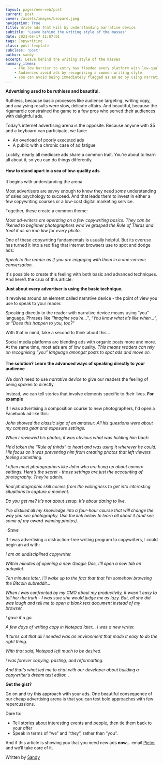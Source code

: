 ```yaml
---
layout: pages/new-web/post
current: post
cover: /assets/images/Leopard.jpeg
navigation: True
title: Write ads that kill by understanding narrative device
subtitle: "Leave behind the writing style of the masses"
date: 2021-08-17 11:07:01
tags: Copywriting
class: post-template
subclass: 'post'
author: sandy
excerpt: Leave behind the writing style of the masses
summary_items:
    - The low barrier to entry has flooded every platform with low-quality ads
    - Audiences avoid ads by recognising a common writing style
    - You can avoid being immediately flagged as an ad by using narrative device creatively
---
```


**Advertising used to be ruthless and beautiful.**

Ruthless, because basic processes like audience targeting, writing copy, and analysing results were slow, delicate affairs. And beautiful, because the rigamarole constrained the game to a few pros who served their audiences with delightful ads.

Today’s internet advertising arena is the opposite. Because anyone with $5 and a keyboard can participate, we face:
- An overload of poorly executed ads
- A public with a chronic case of ad fatigue

Luckily, nearly all mediocre ads share a common trait. You’re about to learn all about it, so you can do things differently.

#### **How to stand apart in a sea of low-quality ads**

It begins with understanding the arena.

Most advertisers are savvy enough to know they need *some* understanding of sales psychology to succeed. And that leads them to invest in either a few copywriting courses or a low-cost digital marketing service.

Together, these create a common theme:

*Most ad-writers are operating on a few copywriting basics. They can be likened to beginner photographers who’ve grasped the Rule of Thirds and treat it as an iron law for every photo.*

One of these copywriting fundamentals is usually helpful. But its overuse has turned it into a red flag that internet browsers use to spot and dodge ads:

*Speak to the reader as if you are engaging with them in a one-on-one conversation.*
 
 It's possible to create this feeling with both basic and advanced techniques. And here’s the crux of this article:

**Just about every advertiser is using the basic technique.**

It revolves around an element called narrative device - the point of view you use to speak to your reader.

Speaking directly to the reader with narrative device means using “you” language. Phrases like *“Imagine you’re…”*, *“You know what it’s like when…”*, or *"Does this happen to you, too?"*

With that in mind, take a second to think about this…

Social media platforms are blending ads with organic posts more and more. At the same time, most ads are of low quality. *This means readers can rely on recognising “you” language amongst posts to spot ads and move on.*  

#### **The solution? Learn the advanced ways of speaking directly to your audience**

We don’t need to use *narrative device* to give our readers the feeling of being spoken to directly.

Instead, we can tell stories that involve elements specific to *their* lives.
**For example**

If I was advertising a composition course to new photographers, I'd open a Facebook ad like this:

*John showed the classic sign of an amateur: All his questions were about my camera gear and exposure settings.*

*When I reviewed his photos, it was obvious what was holding him back:*

*He’d taken the “Rule of thirds” to heart and was using it wherever he could. His focus on it was preventing him from creating photos that left viewers feeling something.*

*I often meet photographers like John who are hung up about camera settings. Here’s the secret - those settings are just the accounting of photography. They’re admin.*

*Real photographic skill comes from the willingness to get into interesting situations to capture a moment.*

*Do you get me? It’s not about setup. It’s about daring to live.*

*I’ve distilled all my knowledge into a four-hour course that will change the way you see photography. Use the link below to learn all about it (and see some of my award-winning photos).*

*-Steve*

If I was advertising a distraction-free writing program to copywriters, I could begin an ad with:

*I am an undisciplined copywriter.*

*Within minutes of opening a new Google Doc, I'll open a new tab on autopilot.*

*Ten minutes later, I'll wake up to the fact that that I’m somehow browsing the Bitcoin subreddit...*

*When I was confronted by my CMO about my productivity, it wasn’t easy to tell her the truth - I was sure she would judge me as lazy. But, all she did was laugh and tell me to open a blank text document instead of my browser.*

*I gave it a go.*

*A few days of writing copy in Notepad later... I was a new writer.*

*It turns out that all I needed was an environment that made it easy to do the right thing.*

*With that said, Notepad left much to be desired.*

*I was forever copying, pasting, and reformatting.*

*And that’s what led me to chat with our developer about building a copywriter’s dream text editor...*

**Get the gist?**

Go on and try this approach with your ads. One beautiful consequence of our cheap advertising arena is that you can test bold approaches with few repercussions.

Dare to:

- Tell stories about interesting events and people, then tie them back to your offer
- Speak in terms of “we” and “they”, rather than “you”.

And if this article is showing you that you need new ads **now**... email [Pieter](mailto:pieter@doubleagency.com) and we’ll take care of it.


Written by [Sandy](https://www.linkedin.com/in/sandy-radburnd/)

